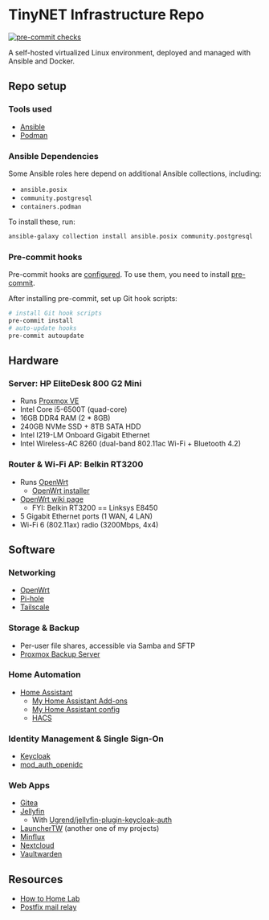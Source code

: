# TinyNET Infrastructure Repo

[![pre-commit checks](https://github.com/chrisx8/tinynet-infra/actions/workflows/pre-commit.yml/badge.svg)](https://github.com/chrisx8/tinynet-infra/actions/workflows/pre-commit.yml)

A self-hosted virtualized Linux environment, deployed and managed with Ansible and Docker.

## Repo setup

### Tools used

- [Ansible](https://docs.ansible.com/ansible/latest/index.html)
- [Podman](https://podman.io/)

### Ansible Dependencies

Some Ansible roles here depend on additional Ansible collections, including:

- `ansible.posix`
- `community.postgresql`
- `containers.podman`

To install these, run:

```bash
ansible-galaxy collection install ansible.posix community.postgresql
```

### Pre-commit hooks

Pre-commit hooks are [configured](.pre-commit-config.yaml). To use them, you need to install [pre-commit](https://pre-commit.com/).

After installing pre-commit, set up Git hook scripts:

```bash
# install Git hook scripts
pre-commit install
# auto-update hooks
pre-commit autoupdate
```

## Hardware

### Server: HP EliteDesk 800 G2 Mini

- Runs [Proxmox VE](https://www.proxmox.com/en/proxmox-ve)
- Intel Core i5-6500T (quad-core)
- 16GB DDR4 RAM (2 * 8GB)
- 240GB NVMe SSD + 8TB SATA HDD
- Intel I219-LM Onboard Gigabit Ethernet
- Intel Wireless-AC 8260 (dual-band 802.11ac Wi-Fi + Bluetooth 4.2)

### Router & Wi-Fi AP: Belkin RT3200

- Runs [OpenWrt](https://openwrt.org)
  - [OpenWrt installer](https://github.com/dangowrt/owrt-ubi-installer)
- [OpenWrt wiki page](https://openwrt.org/toh/linksys/e8450)
  - FYI: Belkin RT3200 == Linksys E8450
- 5 Gigabit Ethernet ports (1 WAN, 4 LAN)
- Wi-Fi 6 (802.11ax) radio (3200Mbps, 4x4)

## Software

### Networking

- [OpenWrt](https://openwrt.org/)
- [Pi-hole](https://pi-hole.net/)
- [Tailscale](https://tailscale.com/)

### Storage & Backup

- Per-user file shares, accessible via Samba and SFTP
- [Proxmox Backup Server](https://pbs.proxmox.com/docs/)

### Home Automation

- [Home Assistant](https://www.home-assistant.io)
  - [My Home Assistant Add-ons](https://github.com/chrisx8/home-assistant-addons)
  - [My Home Assistant config](https://github.com/chrisx8/home-assistant-config)
  - [HACS](https://hacs.xyz)

### Identity Management & Single Sign-On

- [Keycloak](https://www.keycloak.org/)
- [mod_auth_openidc](https://github.com/zmartzone/mod_auth_openidc)

### Web Apps

- [Gitea](https://gitea.io/)
- [Jellyfin](https://jellyfin.org/)
  - With [Ugrend/jellyfin-plugin-keycloak-auth](https://github.com/Ugrend/jellyfin-plugin-keycloak-auth)
- [LauncherTW](https://github.com/chrisx8/LauncherTW) (another one of my projects)
- [Minflux](https://miniflux.app/)
- [Nextcloud](https://nextcloud.com/)
- [Vaultwarden](https://github.com/dani-garcia/vaultwarden)

## Resources

- [How to Home Lab](https://www.dlford.io/tag/how-to-home-lab-series/)
- [Postfix mail relay](https://www.howtoforge.com/tutorial/configure-postfix-to-use-gmail-as-a-mail-relay/)
